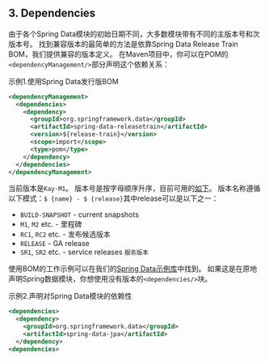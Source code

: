 ## 3. Dependencies

由于各个Spring Data模块的初始日期不同，大多数模块带有不同的主版本号和次版本号。 找到兼容版本的最简单的方法是依靠Spring Data Release Train BOM，我们提供兼容的版本定义。 在Maven项目中，你可以在POM的`<dependencyManagement/>`部分声明这个依赖关系：

示例1.使用Spring Data发行版BOM

```xml
<dependencyManagement>
  <dependencies>
    <dependency>
      <groupId>org.springframework.data</groupId>
      <artifactId>spring-data-releasetrain</artifactId>
      <version>${release-train}</version>
      <scope>import</scope>
      <type>pom</type>
    </dependency>
  </dependencies>
</dependencyManagement>
```

当前版本是`Kay-M1`。 版本号是按字母顺序升序，目前可用的[如下](https://github.com/spring-projects/spring-data-commons/wiki/Release-planning)。 版本名称遵循以下模式：`$ {name} - $ {release}`其中release可以是以下之一：
- `BUILD-SNAPSHOT` - current snapshots
- `M1`, `M2` etc. - 里程碑
- `RC1`, `RC2` etc. - 发布候选版本
- `RELEASE` - GA release
- `SR1`, `SR2` etc. - service releases `服务版本`

使用BOM的工作示例可以在我们的[Spring Data示例库](https://github.com/spring-projects/spring-data-examples/tree/master/bom)中找到。 如果这是在原地声明Spring数据模块，你想使用没有版本的`<dependencies/>`块。

示例2.声明对Spring Data模块的依赖性
```xml
<dependencies>
  <dependency>
    <groupId>org.springframework.data</groupId>
    <artifactId>spring-data-jpa</artifactId>
  </dependency>
<dependencies>
```
